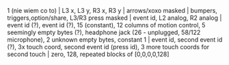 1 (nie wiem co to) | L3 x, L3 y, R3 x, R3 y | arrows/xoxo masked | bumpers, triggers,option/share, L3/R3 press masked | event id, L2 analog, R2 analog | event id (?), event id (?), 15 (constant), 12 columns of motion control, 5 seemingly empty bytes (?), headphone jack (26 - unplugged, 58/122 microphone), 2 unknown empty bytes, constant 1 | event id, second event id (?), 3x touch coord, second event id (press id), 3 more touch coords for second touch | zero, 128, repeated blocks of [0,0,0,0,128]
